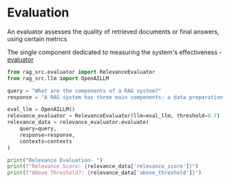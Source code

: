 # Evaluation

An evaluator assesses the quality of retrieved documents or final answers, using certain metrics

The single component dedicated to measuring the system's effectiveness - [evaluator](../Module-By-Module%20Deep%20Dive/evaluator.md)
```python title="LLM as a Judge" linenums="1"
from rag_src.evaluator import RelevanceEvaluator
from rag_src.llm import OpenAILLM

query = "What are the components of a RAG system?"
response = "A RAG system has three main components: a data preparation pipeline, a retrieval mechanism, and a generation model." #Example

eval_llm = OpenAILLM()
relevance_evaluator = RelevanceEvaluator(llm=eval_llm, threshold=0.7)
relevance_data = relevance_evaluator.evaluate(
    query=query,
    response=response,
    contexts=contexts
)

print("Relevance Evaluation- ")
print(f"Relevance Score: {relevance_data['relevance_score']}")
print(f"Above Threshold?: {relevance_data['above_threshold']}")
```
